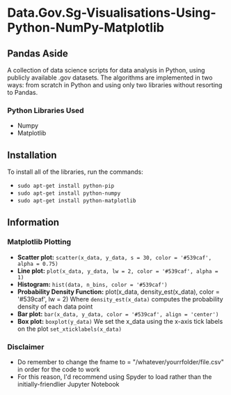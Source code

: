 # Data.Gov.Sg-Visualisations-Using-Python-NumPy-Matplotlib

## Pandas Aside
A collection of data science scripts for data analysis in Python, using publicly available .gov datasets. The algorithms are implemented in two ways: from scratch in Python and using only two libraries without resorting to Pandas. 

### Python Libraries Used 
- Numpy
- Matplotlib

## Installation
To install all of the libraries, run the commands:

- ```sudo apt-get install python-pip```
- ```sudo apt-get install python-numpy```
- ```sudo apt-get install python-matplotlib```

## Information
### Matplotlib Plotting
- **Scatter plot:** `scatter(x_data, y_data, s = 30, color = '#539caf', alpha = 0.75)`
- **Line plot:** `plot(x_data, y_data, lw = 2, color = '#539caf', alpha = 1)`
- **Histogram:** `hist(data, n_bins, color = '#539caf')` 
- **Probability Density Function:** plot(x_data, density_est(x_data), color = '#539caf', lw = 2) Where `density_est(x_data)` computes the probability density of each data point
- **Bar plot:** `bar(x_data, y_data, color = '#539caf', align = 'center')`
- **Box plot:** `boxplot(y_data)` We set the x_data using the x-axis tick labels on the plot `set_xticklabels(x_data)`

### Disclaimer
- Do remember to change the fname to = "/whatever/yourrfolder/file.csv" in order for the code to work
- For this reason, I'd recommend using Spyder to load rather than the initially-friendlier Jupyter Notebook
